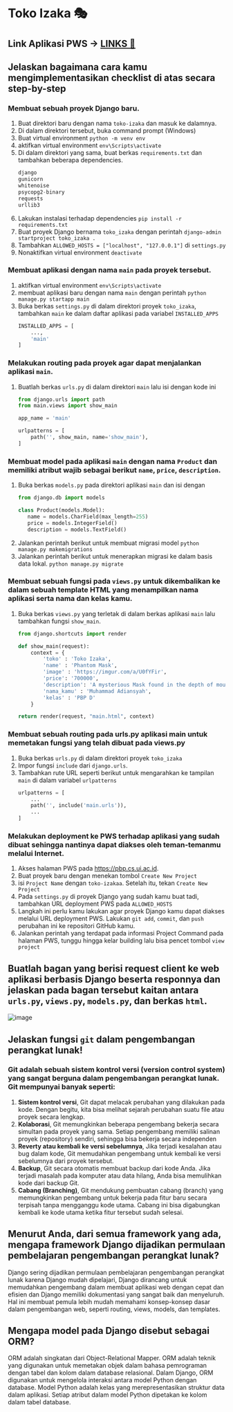 # Toko Izaka 🎭
## Link Aplikasi PWS -> [LINKS 🔗](http://muhammad-adiansyah-tokoizakaa.pbp.cs.ui.ac.id/)
## Jelaskan bagaimana cara kamu mengimplementasikan checklist di atas secara step-by-step
### Membuat sebuah proyek Django baru.
   1. Buat direktori baru dengan nama `toko-izaka` dan masuk ke dalamnya.
   2. Di dalam direktori tersebut, buka command prompt (Windows)
   3. Buat virtual environment `python -m venv env`
   4. aktifkan virtual environment `env\Scripts\activate`
   5. Di dalam direktori yang sama, buat berkas `requirements.txt` dan tambahkan beberapa dependencies.
      ```python
      django
      gunicorn
      whitenoise
      psycopg2-binary
      requests
      urllib3
      ```
   6. Lakukan instalasi terhadap dependencies `pip install -r requirements.txt`
   7. Buat proyek Django bernama `toko_izaka` dengan perintah `django-admin startproject toko_izaka .`
   8. Tambahkan `ALLOWED_HOSTS = ["localhost", "127.0.0.1"]` di `settings.py`
   9. Nonaktifkan virtual environment `deactivate`

### Membuat aplikasi dengan nama `main` pada proyek tersebut.
   1. aktifkan virtual environment `env\Scripts\activate`
   2. membuat aplikasi baru dengan nama `main` dengan perintah `python manage.py startapp main`
   3. Buka berkas `settings.py` di dalam direktori proyek `toko_izaka`, tambahkan `main` ke dalam daftar aplikasi pada variabel `INSTALLED_APPS`
      ```python
      INSTALLED_APPS = [
          ...,
          'main'
      ]
      ```

### Melakukan routing pada proyek agar dapat menjalankan aplikasi `main`.
   1. Buatlah berkas `urls.py` di dalam direktori `main` lalu isi dengan kode ini
       ```python
       from django.urls import path
       from main.views import show_main
      
       app_name = 'main'
      
       urlpatterns = [
           path('', show_main, name='show_main'),
       ]
       ```

### Membuat model pada aplikasi `main` dengan nama `Product` dan memiliki atribut wajib sebagai berikut `name`, `price`, `description`.
   1. Buka berkas `models.py` pada direktori aplikasi `main` dan isi dengan
       ```python
       from django.db import models

       class Product(models.Model):
          name = models.CharField(max_length=255)
          price = models.IntegerField()
          description = models.TextField()
       ```
   2. Jalankan perintah berikut untuk membuat migrasi model `python manage.py makemigrations`
   3. Jalankan perintah berikut untuk menerapkan migrasi ke dalam basis data lokal. `python manage.py migrate`

### Membuat sebuah fungsi pada `views.py` untuk dikembalikan ke dalam sebuah template HTML yang menampilkan nama aplikasi serta nama dan kelas kamu.
   1. Buka berkas `views.py` yang terletak di dalam berkas aplikasi `main` lalu tambahkan fungsi `show_main`.
       ```python
       from django.shortcuts import render

       def show_main(request):
           context = {
               'toko' : 'Toko Izaka',
               'name' : 'Phantom Mask',
               'image' : 'https://imgur.com/a/U0fYFir',
               'price': '700000',
               'description': 'A mysterious Mask found in the depth of mountains, legend said that this mask once belong the the monkey king itself'
               'nama_kamu' : 'Muhammad Adiansyah',
               'kelas' : 'PBP D'
           }

       return render(request, "main.html", context)
       ```

### Membuat sebuah routing pada urls.py aplikasi main untuk memetakan fungsi yang telah dibuat pada views.py
   1. Buka berkas `urls.py` di dalam direktori proyek `toko_izaka`
   2. Impor fungsi `include` dari `django.urls`.
   3. Tambahkan rute URL seperti berikut untuk mengarahkan ke tampilan `main` di dalam variabel `urlpatterns`
       ```python
       urlpatterns = [
           ...
           path('', include('main.urls')),
           ...
       ]
       ```

### Melakukan deployment ke PWS terhadap aplikasi yang sudah dibuat sehingga nantinya dapat diakses oleh teman-temanmu melalui Internet.
   1. Akses halaman PWS pada https://pbp.cs.ui.ac.id.
   2. Buat proyek baru dengan menekan tombol `Create New Project`
   3. isi `Project Name` dengan `toko-izakaa`. Setelah itu, tekan `Create New Project`
   4. Pada `settings.py` di proyek Django yang sudah kamu buat tadi, tambahkan URL deployment PWS pada `ALLOWED_HOSTS`
   5. Langkah ini perlu kamu lakukan agar proyek Django kamu dapat diakses melalui URL deployment PWS. Lakukan `git add`, `commit`, dan `push` perubahan ini ke repositori GitHub kamu.
   6. Jalankan perintah yang terdapat pada informasi Project Command pada halaman PWS, tunggu hingga kelar building lalu bisa pencet tombol `view project`

## Buatlah bagan yang berisi request client ke web aplikasi berbasis Django beserta responnya dan jelaskan pada bagan tersebut kaitan antara `urls.py`, `views.py`, `models.py`, dan berkas `html`.
![image](https://github.com/user-attachments/assets/fb42c6fe-42ee-45d4-9173-2f0df1400b2e)

## Jelaskan fungsi `git` dalam pengembangan perangkat lunak!
### Git adalah sebuah sistem kontrol versi (version control system) yang sangat berguna dalam pengembangan perangkat lunak. Git mempunyai banyak seperti:
1. **Sistem kontrol versi**,
   Git dapat melacak perubahan yang dilakukan pada kode. Dengan begitu, kita bisa melihat sejarah perubahan suatu file atau proyek secara lengkap.
2. **Kolaborasi**,
   Git memungkinkan beberapa pengembang bekerja secara simultan pada proyek yang sama. Setiap pengembang memiliki salinan proyek (repository) sendiri, sehingga bisa bekerja secara independen
3. **Reverty atau kembali ke versi sebelumnya**,
   Jika terjadi kesalahan atau bug dalam kode, Git memudahkan pengembang untuk kembali ke versi sebelumnya dari proyek tersebut.
4. **Backup**,
   Git secara otomatis membuat backup dari kode Anda. Jika terjadi masalah pada komputer atau data hilang, Anda bisa memulihkan kode dari backup Git.
5. **Cabang (Branching)**,
   Git mendukung pembuatan cabang (branch) yang memungkinkan pengembang untuk bekerja pada fitur baru secara terpisah tanpa mengganggu kode utama. Cabang ini bisa digabungkan kembali ke kode utama ketika fitur tersebut sudah selesai.

## Menurut Anda, dari semua framework yang ada, mengapa framework Django dijadikan permulaan pembelajaran pengembangan perangkat lunak?
Django sering dijadikan permulaan pembelajaran pengembangan perangkat lunak karena Django mudah dipelajari, Django dirancang untuk memudahkan pengembang dalam membuat aplikasi web dengan cepat dan efisien dan Django memiliki dokumentasi yang sangat baik dan menyeluruh. Hal ini membuat pemula lebih mudah memahami konsep-konsep dasar dalam pengembangan web, seperti routing, views, models, dan templates.

## Mengapa model pada Django disebut sebagai ORM?
ORM adalah singkatan dari Object-Relational Mapper. ORM adalah teknik yang digunakan untuk memetakan objek dalam bahasa pemrograman dengan tabel dan kolom dalam database relasional. Dalam Django, ORM digunakan untuk mengelola interaksi antara model Python dengan database. Model Python adalah kelas yang merepresentasikan struktur data dalam aplikasi. Setiap atribut dalam model Python dipetakan ke kolom dalam tabel database.
